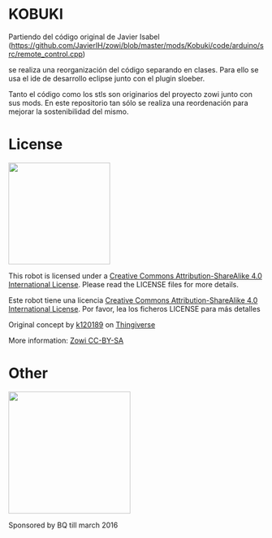 # KOBUKI

 Partiendo del código original de Javier Isabel
(https://github.com/JavierIH/zowi/blob/master/mods/Kobuki/code/arduino/src/remote_control.cpp)

 se realiza una reorganización del código separando en clases. Para ello
se usa el ide de desarrollo eclipse junto con el plugin sloeber.

 Tanto el código como los stls son originarios del proyecto zowi junto
con sus mods. En este repositorio tan sólo se realiza una reordenación
para mejorar la sostenibilidad del mismo.


# License 

<img src="images/by-sa.png" width="200" align = "center">

This robot is licensed under a [Creative Commons Attribution-ShareAlike 4.0 International License](http://creativecommons.org/licenses/by-sa/4.0/). Please read the LICENSE files for more details.

Este robot tiene una licencia [Creative Commons Attribution-ShareAlike 4.0 International License](http://creativecommons.org/licenses/by-sa/4.0/). Por favor, lea los ficheros LICENSE para más detalles

Original concept by [k120189](http://www.thingiverse.com/k120189/about) on [Thingiverse](http://www.thingiverse.com/thing:43708)

More information: [Zowi CC-BY-SA](http://diwo.bq.com/zowi-cc-by-sa/)

# Other

<img src="images/bq-logo-human-right-technology.png" width="240" align="center">

Sponsored by BQ till march 2016
